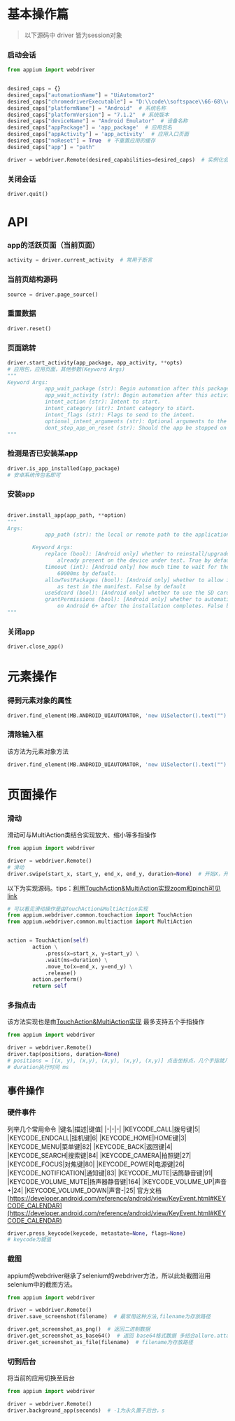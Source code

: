 # 基本操作篇
> 以下源码中 driver 皆为session对象
### 启动会话
```py
from appium import webdriver


desired_caps = {}
desired_caps["automationName"] = "UiAutomator2"
desired_caps["chromedriverExecutable"] = "D:\\code\\softspace\\66-68\\chromedriver.exe"
desired_caps["platformName"] = "Android"  # 系统名称
desired_caps["platformVersion"] = "7.1.2"  # 系统版本
desired_caps["deviceName"] = "Android Emulator"  # 设备名称
desired_caps["appPackage"] = 'app_package'  # 应用包名
desired_caps["appActivity"] = 'app_activity'  # 应用入口页面
desired_caps["noReset"] = True  # 不重置应用的缓存
desired_caps["app"] = "path"

driver = webdriver.Remote(desired_capabilities=desired_caps)  # 实例化会话
```

### 关闭会话
```python
driver.quit()
```

# API
### app的活跃页面（当前页面）
```python
activity = driver.current_activity  # 常用于断言
```
### 当前页结构源码
```python
source = driver.page_source()
```
### 重置数据
```python
driver.reset()
```
### 页面跳转
```python
driver.start_activity(app_package, app_activity, **opts)
# 应用包，应用页面，其他参数(Keyword Args)
"""
Keyword Args:
            app_wait_package (str): Begin automation after this package starts.
            app_wait_activity (str): Begin automation after this activity starts.
            intent_action (str): Intent to start.
            intent_category (str): Intent category to start.
            intent_flags (str): Flags to send to the intent.
            optional_intent_arguments (str): Optional arguments to the intent.
            dont_stop_app_on_reset (str): Should the app be stopped on reset?
"""
```
### 检测是否已安装某app
```python
driver.is_app_installed(app_package)
# 安卓系统传包名即可
```
### 安装app
```python

driver.install_app(app_path, **option)
"""
Args:
            app_path (str): the local or remote path to the application to install

        Keyword Args:
            replace (bool): [Android only] whether to reinstall/upgrade the package if it is
                already present on the device under test. True by default
            timeout (int): [Android only] how much time to wait for the installation to complete.
                60000ms by default.
            allowTestPackages (bool): [Android only] whether to allow installation of packages marked
                as test in the manifest. False by default
            useSdcard (bool): [Android only] whether to use the SD card to install the app. False by default
            grantPermissions (bool): [Android only] whether to automatically grant application permissions
                on Android 6+ after the installation completes. False by default
"""
```
### 关闭app
```python
driver.close_app()
```

# 元素操作

### 得到元素对象的属性
```python
driver.find_element(MB.ANDROID_UIAUTOMATOR, 'new UiSelector().text("")').get_attribute(name)  # name为属性名
```

### 清除输入框
该方法为元素对象方法
```python
driver.find_element(MB.ANDROID_UIAUTOMATOR, 'new UiSelector().text("")').clear()
```
# 页面操作
### 滑动
滑动可与MultiAction类结合实现放大、缩小等多指操作
```python
from appium import webdriver

driver = webdriver.Remote()
# 滑动
driver.swipe(start_x, start_y, end_x, end_y, duration=None)  # 开始X，开始Y，结束X，结束Y，执行时间ms
```
 以下为实现源码。tips：[利用TouchAction&MultiAction实现zoom和pinch可见link](https://www.jianshu.com/p/12662297b857)
```python
# 可以看见滑动操作是由TouchAction&MultiAction实现
from appium.webdriver.common.touchaction import TouchAction
from appium.webdriver.common.multiaction import MultiAction


action = TouchAction(self)
        action \
            .press(x=start_x, y=start_y) \
            .wait(ms=duration) \
            .move_to(x=end_x, y=end_y) \
            .release()
        action.perform()
        return self
```
### 多指点击
该方法实现也是由[TouchAction&MultiAction实现](https://www.jianshu.com/p/12662297b857)
最多支持五个手指操作
```python
from appium import webdriver

driver = webdriver.Remote()
driver.tap(positions, duration=None) 
# positions = [(x, y), (x,y), (x,y), (x,y), (x,y)] 点击坐标点，几个手指就几个元组
# duration执行时间 ms
```

## 事件操作

### 硬件事件
列举几个常用命令
|键名|描述|键值|
|-|-|-|
|KEYCODE_CALL|拨号键|5|
|KEYCODE_ENDCALL|挂机键|6|
|KEYCODE_HOME|HOME键|3|
|KEYCODE_MENU|菜单键|82|
|KEYCODE_BACK|返回键|4|
|KEYCODE_SEARCH|搜索键|84|
|KEYCODE_CAMERA|拍照键|27|
|KEYCODE_FOCUS|对焦键|80|
|KEYCODE_POWER|电源键|26|
|KEYCODE_NOTIFICATION|通知键|83|
|KEYCODE_MUTE|话筒静音键|91|
|KEYCODE_VOLUME_MUTE|扬声器静音键|164|
|KEYCODE_VOLUME_UP|声音+|24|
|KEYCODE_VOLUME_DOWN|声音-|25|
官方文档[https://developer.android.com/reference/android/view/KeyEvent.html#KEYCODE_CALENDAR](https://developer.android.com/reference/android/view/KeyEvent.html#KEYCODE_CALENDAR)
```python
driver.press_keycode(keycode, metastate=None, flags=None)
# keycode为键值
````

### 截图
appium的webdriver继承了selenium的webdriver方法，所以此处截图沿用selenium中的截图方法。
```python
from appium import webdriver

driver = webdriver.Remote()
driver.save_screenshot(filename)  # 最常用这种方法,filename为存放路径

driver.get_screenshot_as_png()  # 返回二进制数据
driver.get_screenshot_as_base64()  # 返回 base64格式数据 多结合allure.attach使用
driver.get_screenshot_as_file(filename)  # filename为存放路径

```
### 切到后台
将当前的应用切换至后台
```python
from appium import webdriver

driver = webdriver.Remote()
driver.background_app(seconds)  # -1为永久置于后台，s
```

